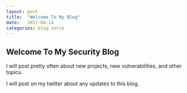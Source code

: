 ```yaml
---
layout: post
title:  "Welcome To My Blog"
date:   2017-04-14
categories: blog intro
---
```


Welcome To My Security Blog
---------------------------
I will post pretty often about new projects, new vulnerabilities, and other topics. 

I will post on my twitter about any updates to this blog.